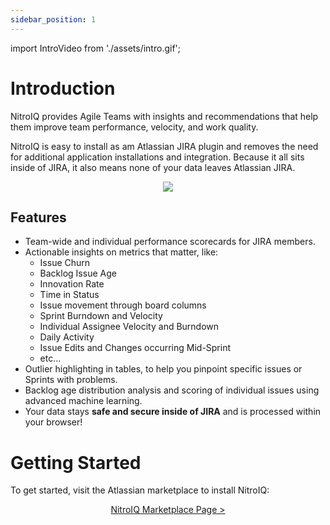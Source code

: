 ```yaml
---
sidebar_position: 1
---
```


import IntroVideo from './assets/intro.gif';

# Introduction

NitroIQ provides Agile Teams with insights and recommendations that help them improve team performance, velocity, and work quality.

NitroIQ is easy to install as am Atlassian JIRA plugin and removes the need for additional application installations and integration. Because it all sits inside of JIRA, it also means none of your data leaves Atlassian JIRA.

<p align="center">
<img src={IntroVideo} className="doc_image"/>
</p>

## Features

- Team-wide and individual performance scorecards for JIRA members.
- Actionable insights on metrics that matter, like:
  - Issue Churn
  - Backlog Issue Age
  - Innovation Rate
  - Time in Status
  - Issue movement through board columns
  - Sprint Burndown and Velocity
  - Individual Assignee Velocity and Burndown
  - Daily Activity
  - Issue Edits and Changes occurring Mid-Sprint
  - etc...
- Outlier highlighting in tables, to help you pinpoint specific issues or Sprints with problems.
- Backlog age distribution analysis and scoring of individual issues using advanced machine learning.
- Your data stays **safe and secure inside of JIRA** and is processed within your browser!

# Getting Started

To get started, visit the Atlassian marketplace to install NitroIQ:

<p align="center">
<a href="https://marketplace.atlassian.com/apps/1232080?tab=overview&hosting=cloud" class="doc-button-link">NitroIQ Marketplace Page ></a>
</p>

